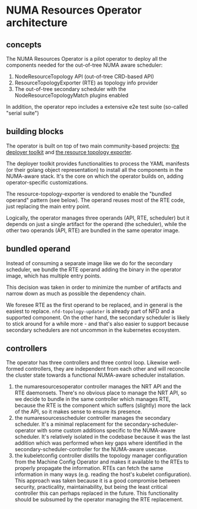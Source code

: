 # NUMA Resources Operator architecture

## concepts

The NUMA Resources Operator is a pilot operator to deploy all the components needed for the out-of-tree NUMA aware scheduler:
1. NodeResourceTopology API (out-of-tree CRD-based API)
2. ResourceTopologyExporter (RTE) as topology info provider
3. The out-of-tree secondary scheduler with the NodeResourceTopologyMatch plugins enabled

In addition, the operator repo includes a extensive e2e test suite (so-called "serial suite")

## building blocks

The operator is built on top of two main community-based projects: [the deployer toolkit](https://github.com/k8stopologyawareschedwg/deployer)
and [the resource topology exporter](https://github.com/k8stopologyawareschedwg/resource-topology-exporter).

The deployer toolkit provides functionalities to process the YAML manifests (or their golang object representation) to install all the components
in the NUMA-aware stack. It's the core on which the operator builds on, adding operator-specific customizations.

The resource-topology-exporter is vendored to enable the "bundled operand" pattern (see below). The operand reuses most of the RTE code, just
replacing the main entry point.

Logically, the operator manages three operands (API, RTE, scheduler) but it depends on just a single artifact for the operand (the scheduler),
while the other two operands (API, RTE) are bundled in the same operator image.

## bundled operand

Instead of consuming a separate image like we do for the secondary scheduler, we bundle the RTE operand adding the binary in the operator image,
which has multiple entry points.

This decision was taken in order to minimize the number of artifacts and narrow down as much as possible the dependency chain.

We foresee RTE as the first operand to be replaced, and in general is the easiest to replace. `nfd-topology-updater` is already part of NFD
and a supported component. On the other hand, the secondary scheduler is likely to stick around for a while more - and that's also easier to
support because secondary schedulers are not uncommon in the kubernetes ecosystem.

## controllers

The operator has three controllers and three control loop. Likewise well-formed controllers, they are independent from each other and will
reconcile the cluster state towards a functional NUMA-aware scheduler installation.

1. the numaresourcesoperator controller manages the NRT API and the RTE daemonsets. There's no obvious place to manage the NRT API, so we
   decide to bundle in the same controller which manages RTE, because the RTE is the component which suffers (slightly) more the lack of
   the API, so it makes sense to ensure its presence.
2. the numaresourcesscheduler controller manages the secondary scheduler. It's a minimal replacement for the secondary-scheduler-operator
   with some custom additions specific to the NUMA-aware scheduler. It's relatively isolated in the codebase because it was the last
   addition which was performed when key gaps where identified in the secondary-scheduler-controller for the NUMA-aware usecase.
3. the kubeletconfig controller distills the topology manager configuration from the Machine Config Operator  and makes it available
   to the RTEs to properly propagate the information. RTEs can fetch the same information in many ways (e.g. reading the host's kubelet
   configuration). This approach was taken because it is a good compromise between security, practicality, maintainability, but being
   the least critical controller this can perhaps replaced in the future. This functionality should be subsumed by the operator
   managing the RTE replacement.

